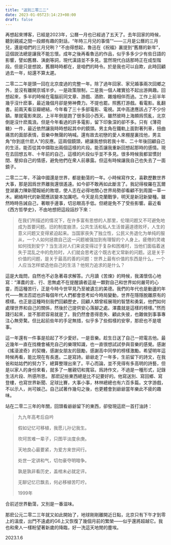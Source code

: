 ```yaml
---
title: "送別二零二二"
date: 2023-01-05T23:14:23+08:00
draft: false
---
```

再想起來博客，已經是2023年，公曆一月也已經過了五天了。去年回家的時候，聽到親戚之間一段頗有趣的對話，“年時三月兒的事情”“——三月是公曆的三月兒，還是咱們的三月兒咧？”不由得想起，魯迅在《祝福》裏提到“舊曆的新年”，這個説法總是讓我不能忘懷。成年之後再看魯迅的作品，似乎多多少少有些日語的影響，譬如舊曆、演劇等詞，現代漢語並不多見。當然現代白話那時正在成型階段。但是只是想說，舊曆時時都在，是咱們的時令。於是我也可以自欺，此時回顧過去一年，縂還不算太遲。

二零二二年是頭一回在北京度過的完整一年。除了過年回家、家兄婚事兩次回鄉之外，並沒有離開京城半步。一是政策限制，二是我一個人確實拾不起出游興趣。回想起來，多半的時候在電腦前同文章、游戲、酒飲、雜燴相伴而過。工作上前半年幾乎沒什麽事，最近幾個月卻是勞神費力。不提也罷。照舊打游戲。看電影。亂翻書。前兩天看豆瓣總結，今年看了三十多部電影、電視。其中高達應該占了不少份額。單就電影來説，上半年倒是跑了很多回小西天。雖然彼時上海頗爲慌亂，北京倒是沒什麽風浪。但是今年看過的許多電影，留下印象深的卻不多。只有《薄荷糖》一件，最近依然讓我時時想起其中的鏡頭。男主角在鐵軌上面對著列車，扭曲痛苦的面部表情，音樂中無聲的呐喊。還有故去初戀的愛人來棚屋裏找他，男主角“你到底什麽人”的反應。這兩個鏡頭，總讓我想倘若我十年、二十年後回顧自己的生活，能否從其中擷取出兩個這樣的片段。能否讓我重新回想起那時的感情。現在去回想五年、十年前的自己，這樣的片段似乎並不多見。很多時候我都習慣封閉、壓抑自己的情感，避免他們在衆人前暴露。但這有時候讓我自己也失去了一面鏡子。

二零二二年，不論中國還是世界，都是動蕩的一年。小時候寫作文，喜歡歷數世界大事，那是因爲世界離我還很遙遠。如今卻不敢再如此斷言了。我記得梭羅在瓦爾登湖裏力陳新聞報紙的敗壞，使人志在必得地關心世界局勢卻看顧不到周圍一草一木。網絡時代的新聞應該變本加厲吧。今天是烏克蘭戰爭，明天是新冠新變種。雖然時時告誡自己，著眼手邊事，切忌眼高手低。但總是免不了受些影響。最近看《西方哲學史》，不由地想把這段話抄下來：

> 在我们所描述的情况下，在许多富有思想的人那里，伦理问题又不可避免地成为首要问题。旧的制度崩溃，公共生活和私人生活普遍道德败坏，人生的意义问题又变得紧迫起来。当国家丧失了独立性，公民义务退化为单纯的服从，一个人如何拯救自己这一问题被强加到有理智的个人身上。疲倦的灵魂如何找到安宁？当生活对人们来说变得过于复杂和困难时，当他们面临着迷失于混乱之中的危险时，人们就会思考这个既古老又常新的问题。这是关于价值的问题，是关于最高的善的问题：世界上最有价值的东西是什么，一个人应当怎样塑造他自己的生活？他努力追求的是什么？

這是大哉問，自然也不必急著尋求解答。六月讀《苦煉》的時候，我滿懷信心地寫：“澤農的言、行、思無處不在提醒讀者這是一顆對自己和世界如何嚴苛的心靈，而這種苦行，正是今時今世罕見乃至被遺忘的美德。我們的年代也是動盪的年代——無法否認也許每個年代人們都會思考如今時局變動，世界在隱隱脫離原有的模樣。也正是這種時刻我們回顧歷史，回顧人類曾經展現的智慧和勇氣，他們如何處理世界和自己的關係，然後於己提供安心落腳之處。澤農就是這樣的榜樣。”然而踐行起來，並不那麽容易就是了。我仍然會患得患失、顧此失彼，也難做到事事專注心無旁騖。但比起前些年的手足無措，似乎多了些假樣的安寧，那麽也不是壞事。

這一年還有一件事是拾起了不少愛好。一是音樂。趁生日送了自己一把電吉他。最近幾年一直在找機會補充自己的樂理知識，也一直很想試試參與音樂的感覺。感謝《搖滾波奇》的契機，感謝女朋友的鼓勵，感謝高中同學的榜樣激勵。希望明年這時候再看，能比現在有長進。二是寫詩。爺爺走了一年多，生前留下的詩文，在我爸和姑姑們的努力下，總算整理出來了。平心而論，並不見得有多高明的詩藝，但是以家人的身份來看，就多了一層親切和寬容。爲詩作文，不過是一種形式，記錄生活片段、所感所思。 那麽記些東西總是比不記要好的。他寫送別、寫回鄉、寫登樓，也寫世界新聞、足球比賽，大事小事，林林總總也有六百多篇。文字游戲，不以示人，尚可娛己。自己試著作幾句之後，也更體會到爺爺當年樂此不疲的趣味。

站在二零二三年的年關，回頭看爺爺留下的東西，卻發現這麽一首打油詩：

> 九九年高考后自吟
>
> 假如记忆可移植，我愿儿孙记我生。
>
> 坎坷苦难一辈子，只图平淡度余庚。
>
> 天地良心最要紧，为爱方来世间行。
>
> 处世一定讲和气，切勿豪夺明暗争。
>
> 孰是孰非看历史，盖棺未必就定评。
>
> 无聊记忆已飘去，何必移植苦叮咛。
>
> 1999年

合前述世界動蕩，又別是一番滋味。

那麽公元二零二三年就又如此開始了，地球剛剛離開近日點，北京只有下午才到零上的溫度，出門不遠處的G6上又恢復了幾個月前的繁榮——似乎還將超越它。我也和衆人一樣盼望著新歲的降臨，好一洗這天地閒的塵埃。

2023.1.6
